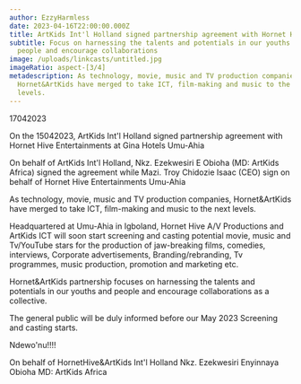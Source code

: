 ```yaml
---
author: EzzyHarmless
date: 2023-04-16T22:00:00.000Z
title: ArtKids Int'l Holland signed partnership agreement with Hornet Hive
subtitle: Focus on harnessing the talents and potentials in our youths and
  people and encourage collaborations
image: /uploads/linkcasts/untitled.jpg
imageRatio: aspect-[3/4]
metadescription: As technology, movie, music and TV production companies,
  Hornet&ArtKids have merged to take ICT, film-making and music to the next
  levels.
---
```

17042023

On the 15042023, ArtKids Int'l Holland signed partnership agreement with Hornet Hive Entertainments at Gina Hotels Umu-Ahia

On behalf of ArtKids Int'l Holland, Nkz. Ezekwesiri E Obioha (MD: ArtKids Africa) signed the agreement while Mazi. Troy Chidozie Isaac (CEO) sign on behalf of Hornet Hive Entertainments Umu-Ahia

As technology, movie, music and TV production companies, Hornet&ArtKids have merged to take ICT, film-making and music to the next levels.

Headquartered at Umu-Ahia in Igboland, Hornet Hive A/V Productions and ArtKids ICT will soon start screening and casting potential movie, music and Tv/YouTube stars for the production of jaw-breaking films, comedies, interviews, Corporate advertisements, Branding/rebranding, Tv programmes, music production, promotion and marketing etc.

Hornet&ArtKids partnership focuses on harnessing the talents and potentials in our youths and people and encourage collaborations as a collective.

The general public will be duly informed before our May 2023 Screening and casting starts.

Ndewo'nu!!!!

On behalf of HornetHive&ArtKids Int'l Holland
Nkz. Ezekwesiri Enyinnaya Obioha
MD: ArtKids Africa